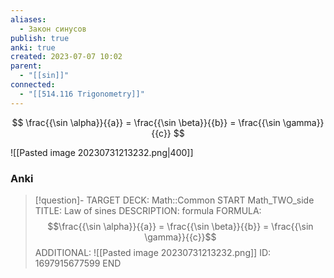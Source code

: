 ```yaml
---
aliases:
  - Закон синусов
publish: true
anki: true
created: 2023-07-07 10:02
parent:
  - "[[sin]]"
connected:
  - "[[514.116 Trigonometry]]"
---
```

$$
\frac{{\sin \alpha}}{{a}} = \frac{{\sin \beta}}{{b}} = \frac{{\sin \gamma}}{{c}}
$$

![[Pasted image 20230731213232.png|400]]


### Anki
> [!question]-
TARGET DECK: Math::Common
START
Math_TWO_side
TITLE: Law of sines
DESCRIPTION: formula
FORMULA: $$\frac{{\sin \alpha}}{{a}} = \frac{{\sin \beta}}{{b}} = \frac{{\sin \gamma}}{{c}}$$
ADDITIONAL:  ![[Pasted image 20230731213232.png]]
ID: 1697915677599
END
